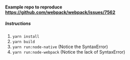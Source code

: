 #### Example repo to reproduce https://github.com/webpack/webpack/issues/7562

##### Instructions
1. `yarn install`
2. `yarn build`
3. `yarn run:node-native` (Notice the SyntaxError)
4. `yarn run:node-webpack` (Notice the lack of SyntaxError)
